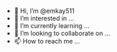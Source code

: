 - 👋 Hi, I’m @emkay511
- 👀 I’m interested in ...
- 🌱 I’m currently learning ...
- 💞️ I’m looking to collaborate on ...
- 📫 How to reach me ...

<!---
emkay511/emkay511 is a ✨ special ✨ repository because its `README.md` (this file) appears on your GitHub profile.
You can click the Preview link to take a look at your changes.
--->
